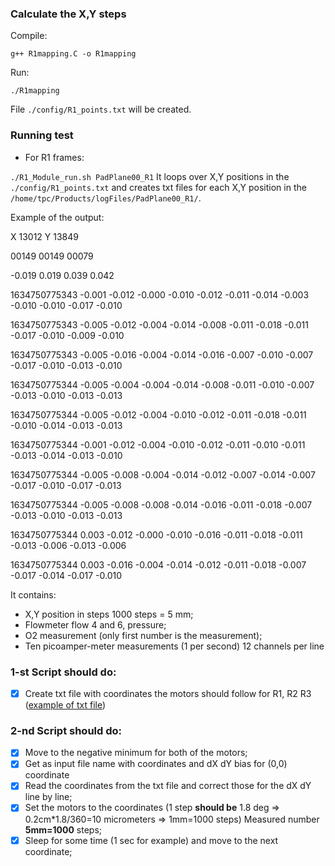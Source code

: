 ### **Calculate the X,Y steps**

Compile:

`g++ R1mapping.C -o R1mapping`

Run:

`./R1mapping`

File `./config/R1_points.txt` will be created.

### **Running test**

- For R1 frames:

`./R1_Module_run.sh PadPlane00_R1`
It loops over X,Y positions in the `./config/R1_points.txt` and creates txt files for each X,Y position in the `/home/tpc/Products/logFiles/PadPlane00_R1/`.

Example of the output:

X 13012 Y 13849

00149 00149 00079

-0.019  0.019  0.039  0.042 

1634750775343 -0.001 -0.012 -0.000 -0.010 -0.012 -0.011 -0.014 -0.003 -0.010 -0.010 -0.017 -0.010 

1634750775343 -0.005 -0.012 -0.004 -0.014 -0.008 -0.011 -0.018 -0.011 -0.017 -0.010 -0.009 -0.010 

1634750775343 -0.005 -0.016 -0.004 -0.014 -0.016 -0.007 -0.010 -0.007 -0.017 -0.010 -0.013 -0.010 

1634750775344 -0.005 -0.004 -0.004 -0.014 -0.008 -0.011 -0.010 -0.007 -0.013 -0.010 -0.013 -0.013 

1634750775344 -0.005 -0.012 -0.004 -0.010 -0.012 -0.011 -0.018 -0.011 -0.010 -0.014 -0.013 -0.013 

1634750775344 -0.001 -0.012 -0.004 -0.010 -0.012 -0.011 -0.010 -0.011 -0.013 -0.014 -0.013 -0.010 

1634750775344 -0.005 -0.008 -0.004 -0.014 -0.012 -0.007 -0.014 -0.007 -0.017 -0.010 -0.017 -0.013 

1634750775344 -0.005 -0.008 -0.008 -0.014 -0.016 -0.011 -0.018 -0.007 -0.013 -0.010 -0.013 -0.013 

1634750775344 0.003 -0.012 -0.000 -0.010 -0.016 -0.011 -0.018 -0.011 -0.013 -0.006 -0.013 -0.006 

1634750775344 0.003 -0.016 -0.004 -0.014 -0.012 -0.011 -0.018 -0.007 -0.017 -0.014 -0.017 -0.010 

It contains:

- X,Y position in steps 1000 steps = 5 mm;
- Flowmeter flow 4 and 6, pressure;
- O2 measurement (only first number is the measurement);
- Ten picoamper-meter measurements (1 per second) 12 channels per line

### 1-st Script should do:
- [x] Create txt file with coordinates the motors should follow for R1, R2 R3 ([example of txt file](https://github.com/mohaas33/motor/blob/main/config/setXY_R1.txt))
### 2-nd Script should do:
- [x] Move to the negative minimum for both of the motors;
- [x] Get as input file name with coordinates and dX dY bias for (0,0) coordinate
- [x] Read the coordinates from the txt file and correct those for the dX dY line by line;
- [x] Set the motors to the coordinates (1 step **should be** 1.8 deg => 0.2cm*1.8/360=10 micrometers => 1mm=1000 steps) Measured number **5mm=1000** steps;
- [x] Sleep for some time (1 sec for example) and move to the next coordinate;
